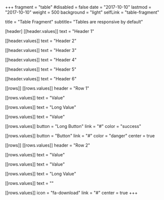 +++
fragment = "table"
#disabled = false
date = "2017-10-10"
lastmod = "2017-10-10"
weight = 500
background = "light"
selfLink = "table-fragment"

title = "Table Fragment"
subtitle= "Tables are responsive by default"


[header]
  [[header.values]]
    text = "Header 1"

  [[header.values]]
    text = "Header 2"

  [[header.values]]
    text = "Header 3"

  [[header.values]]
    text = "Header 4"

  [[header.values]]
    text = "Header 5"

  [[header.values]]
    text = "Header 6"

[[rows]]
  [[rows.values]]
    header = "Row 1"

  [[rows.values]]
    text = "Value"

  [[rows.values]]
    text = "Long Value"

  [[rows.values]]
    text = "Value"

  [[rows.values]]
    button = "Long Button"
    link = "#"
    color = "success"

  [[rows.values]]
    button = "Button"
    link = "#"
    color = "danger"
    center = true

[[rows]]
  [[rows.values]]
    header = "Row 2"

  [[rows.values]]
    text = "Value"

  [[rows.values]]
    text = "Value"

  [[rows.values]]
    text = "Long Value"

  [[rows.values]]
    text = ""

  [[rows.values]]
    icon = "fa-download"
    link = "#"
    center = true
+++
